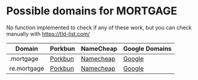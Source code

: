 # Possible domains for MORTGAGE

No function implemented to check if any of these work, but you can check manually with https://tld-list.com/

| Domain | Porkbun | NameCheap | Google Domains |
|---|---|---|---|
| .mortgage | [Porkbun](https://porkbun.com/checkout/search?prb=e814663da1&tlds=&idnLanguage=&search=search&q=.mortgage) | [Namecheap](https://www.namecheap.com/domains/registration/results/?domain=.mortgage) | [Google](https://domains.google.com/registrar/search?searchTerm=.mortgage) |
| re.mortgage | [Porkbun](https://porkbun.com/checkout/search?prb=e814663da1&tlds=&idnLanguage=&search=search&q=re.mortgage) | [Namecheap](https://www.namecheap.com/domains/registration/results/?domain=re.mortgage) | [Google](https://domains.google.com/registrar/search?searchTerm=re.mortgage) |
